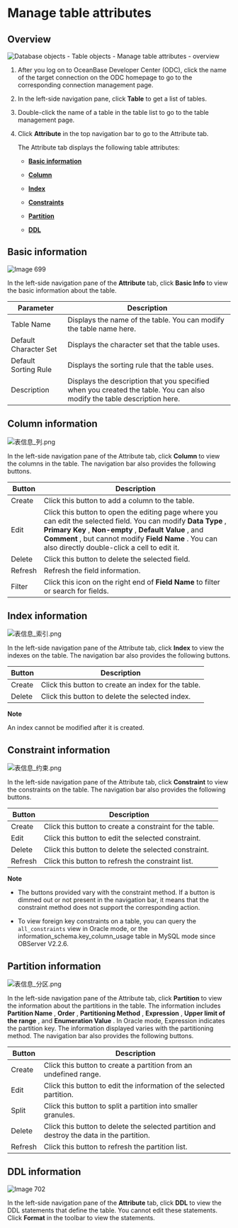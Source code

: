 Manage table attributes 
============================================



Overview 
-----------------------------

![Database objects - Table objects - Manage table attributes - overview](https://help-static-aliyun-doc.aliyuncs.com/assets/img/en-US/0560960461/p358285.png)

1. After you log on to OceanBase Developer Center (ODC), click the name of the target connection on the ODC homepage to go to the corresponding connection management page.

   

2. In the left-side navigation pane, click **Table** to get a list of tables.

   

3. Double-click the name of a table in the table list to go to the table management page.

   

4. Click **Attribute** in the top navigation bar to go to the Attribute tab. 

   The Attribute tab displays the following table attributes:
   * **[Basic information](#gTjrp)**

     
   
   * **[Column](#OCD96)**

     
   
   * **[Index](#llV0R)**

     
   
   * **[Constraints](#52ayk)**

     
   
   * **[Partition](#1pmn5)**

     
   
   * **[DDL](#CZ0dT)**

     
   

   




Basic information 
--------------------------------------

![Image 699](https://help-static-aliyun-doc.aliyuncs.com/assets/img/en-US/0560960461/p281788.png)

In the left-side navigation pane of the **Attribute** tab, click **Basic Info** to view the basic information about the table.


|       Parameter       |                                                       Description                                                       |
|-----------------------|-------------------------------------------------------------------------------------------------------------------------|
| Table Name            | Displays the name of the table. You can modify the table name here.                                                     |
| Default Character Set | Displays the character set that the table uses.                                                                         |
| Default Sorting Rule  | Displays the sorting rule that the table uses.                                                                          |
| Description           | Displays the description that you specified when you created the table. You can also modify the table description here. |



Column information 
---------------------------------------

![表信息_列.png](https://help-static-aliyun-doc.aliyuncs.com/assets/img/en-US/6229586261/p138314.png "表信息_列.png")

In the left-side navigation pane of the Attribute tab, click **Column** to view the columns in the table. The navigation bar also provides the following buttons.


| Button  |                                                                                                                                    Description                                                                                                                                    |
|---------|-----------------------------------------------------------------------------------------------------------------------------------------------------------------------------------------------------------------------------------------------------------------------------------|
| Create  | Click this button to add a column to the table.                                                                                                                                                                                                                                   |
| Edit    | Click this button to open the editing page where you can edit the selected field. You can modify **Data Type** , **Primary Key** , **Non-empty** , **Default Value** , and **Comment** , but cannot modify **Field Name** . You can also directly double-click a cell to edit it. |
| Delete  | Click this button to delete the selected field.                                                                                                                                                                                                                                   |
| Refresh | Refresh the field information.                                                                                                                                                                                                                                                    |
| Filter  | Click this icon on the right end of **Field Name** to filter or search for fields.                                                                                                                                                                                                |



Index information 
--------------------------------------

![表信息_索引.png](https://help-static-aliyun-doc.aliyuncs.com/assets/img/en-US/6229586261/p138315.png "表信息_索引.png")

In the left-side navigation pane of the Attribute tab, click **Index** to view the indexes on the table. The navigation bar also provides the following buttons.


| Button |                     Description                     |
|--------|-----------------------------------------------------|
| Create | Click this button to create an index for the table. |
| Delete | Click this button to delete the selected index.     |


**Note**



An index cannot be modified after it is created.

Constraint information 
-------------------------------------------

![表信息_约束.png](https://help-static-aliyun-doc.aliyuncs.com/assets/img/en-US/6229586261/p138316.png "表信息_约束.png")

In the left-side navigation pane of the Attribute tab, click **Constraint** to view the constraints on the table. The navigation bar also provides the following buttons.


| Button  |                       Description                       |
|---------|---------------------------------------------------------|
| Create  | Click this button to create a constraint for the table. |
| Edit    | Click this button to edit the selected constraint.      |
| Delete  | Click this button to delete the selected constraint.    |
| Refresh | Click this button to refresh the constraint list.       |


**Note**



* The buttons provided vary with the constraint method. If a button is dimmed out or not present in the navigation bar, it means that the constraint method does not support the corresponding action.

  

* To view foreign key constraints on a table, you can query the `all_constraints` view in Oracle mode, or the information_schema.key_column_usage table in MySQL mode since OBServer V2.2.6.

  




Partition information 
------------------------------------------

![表信息_分区.png](https://help-static-aliyun-doc.aliyuncs.com/assets/img/en-US/0254548461/p138317.png "表信息_分区.png")

In the left-side navigation pane of the Attribute tab, click **Partition** to view the information about the partitions in the table. The information includes **Partition Name** , **Order** , **Partitioning Method** , **Expression** , **Upper limit of the range** , and **Enumeration Value** . In Oracle mode, Expression indicates the partition key. The information displayed varies with the partitioning method. The navigation bar also provides the following buttons.


| Button  |                                        Description                                        |
|---------|-------------------------------------------------------------------------------------------|
| Create  | Click this button to create a partition from an undefined range.                          |
| Edit    | Click this button to edit the information of the selected partition.                      |
| Split   | Click this button to split a partition into smaller granules.                             |
| Delete  | Click this button to delete the selected partition and destroy the data in the partition. |
| Refresh | Click this button to refresh the partition list.                                          |





DDL information 
------------------------------------

![Image 702](https://help-static-aliyun-doc.aliyuncs.com/assets/img/en-US/7229586261/p281790.png)

In the left-side navigation pane of the **Attribute** tab, click **DDL** to view the DDL statements that define the table. You cannot edit these statements. Click **Format** in the toolbar to view the statements.



